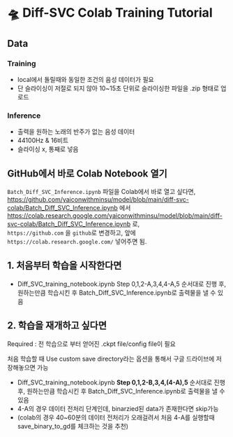 # 🛸 Diff-SVC Colab Training Tutorial

## Data

### Training
* local에서 돌릴때와 동일한 조건의 음성 데이터가 필요
* 단 슬라이싱이 저절로 되지 않아 10~15초 단위로 슬라이싱한 파일을 .zip 형태로 업로드

### Inference
* 출력을 원하는 노래의 반주가 없는 음성 데이터
* 44100Hz & 16비트
* 슬라이싱 x, 통째로 넣음


## GitHub에서 바로 Colab Notebook 열기
`Batch_Diff_SVC_Inference.ipynb` 파일을 Colab에서 바로 열고 싶다면,  
https://github.com/yaiconwithminsu/model/blob/main/diff-svc-colab/Batch_Diff_SVC_Inference.ipynb 에서  
https://colab.research.google.com/yaiconwithminsu/model/blob/main/diff-svc-colab/Batch_Diff_SVC_Inference.ipynb 로,  
`https://github.com` 을 `github`로 변경하고, 앞에 `https://colab.research.google.com/` 넣어주면 됨.

## 1. 처음부터 학습을 시작한다면

* Diff_SVC_training_notebook.ipynb
Step 0,1,2-A,3,4,4-A,5
순서대로 진행 후, 원하는만큼 학습시킨 후 Batch_Diff_SVC_Inference.ipynb로 출력물을 낼 수 있음

## 2. 학습을 재개하고 싶다면

Required : 전 학습으로 부터 얻어진 .ckpt file/config file이 필요

처음 학습할 때 Use custom save directory라는 옵션을 통해서 구글 드라이브에 저장해놓으면 가능

* Diff_SVC_training_notebook.ipynb **Step 0,1,2-B,3,4,(4-A),5**
순서대로 진행 후, 원하는만큼 학습시킨 후 Batch_Diff_SVC_Inference.ipynb로 출력물을 낼 수 있음
* 4-A의 경우 데이터 전처리 단계인데, binarzied된 data가 존재한다면 skip가능
* (colab의 경우 40~60분의 데이터 전처리가 오래걸려서 처음 4-A를 실행할때 save_binary_to_gd를 체크하는 것을 추천)

<br>
